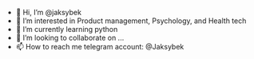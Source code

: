 - 👋 Hi, I’m @jaksybek
- 👀 I’m interested in Product management, Psychology, and Health tech
- 🌱 I’m currently learning python
- 💞️ I’m looking to collaborate on ...
- 📫 How to reach me telegram account: @Jaksybek

<!---
jaksybek/jaksybek is a ✨ special ✨ repository because its `README.md` (this file) appears on your GitHub profile.
You can click the Preview link to take a look at your changes.
--->
